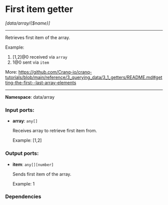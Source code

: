 # First item getter

_[data/array/{$name}]_

---

Retrieves first item of the array.

Example:
1. [1,2]@0 received via `array`
2. 1@0 sent via `item`

More:
https://github.com/Cranq-io/cranq-tutorials/blob/main/reference/3_querying_data/3_1_getters/README.md#getting-the-first--last-array-elements

---

__Namespace__: data/array

### Input ports:

* __array__: ` any[] `

    Receives array to retrieve first item from.
    
    Example:
    [1,2]

### Output ports:

* __item__: ` any[][number] `

    Sends first item of the array.
    
    Example:
    1

### Dependencies




